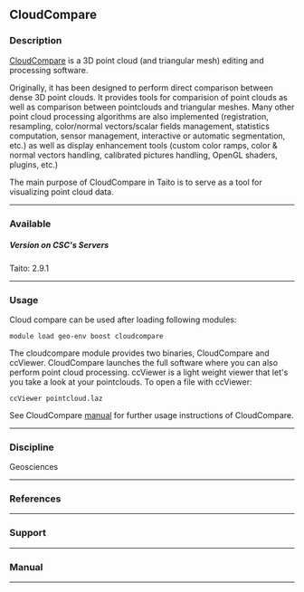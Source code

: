 ## CloudCompare

### Description

[CloudCompare] is a  3D point cloud (and triangular  mesh) editing and
processing software.

Originally, it has been designed  to perform direct comparison between
dense  3D point  clouds. It  provides tools  for comparision  of point
clouds  as  well  as  comparison between  pointclouds  and  triangular
meshes.  Many  other  point   cloud  processing  algorithms  are  also
implemented  (registration,  resampling,  color/normal  vectors/scalar
fields   management,   statistics  computation,   sensor   management,
interactive  or  automatic  segmentation,  etc.) as  well  as  display
enhancement  tools  (custom  color   ramps,  color  &  normal  vectors
handling, calibrated pictures handling, OpenGL shaders, plugins, etc.)

The main purpose  of CloudCompare in Taito  is to serve as  a tool for
visualizing point cloud data.

------------------------------------------------------------------------

### Available

##### Version on CSC's Servers

Taito: 2.9.1

------------------------------------------------------------------------

### Usage

Cloud compare can be used after loading following modules:

`module load geo-env boost cloudcompare`

The  cloudcompare  module  provides  two  binaries,  CloudCompare  and
ccViewer. CloudCompare launches  the full software where  you can also
perform point cloud processing. ccViewer is a light weight viewer that
let's  you take  a  look at  your  pointclouds. To  open  a file  with
ccViewer:

`ccViewer pointcloud.laz`

See   CloudCompare  [manual]   for  further   usage  instructions   of
CloudCompare.

------------------------------------------------------------------------

### Discipline

Geosciences  

------------------------------------------------------------------------

### References

------------------------------------------------------------------------

### Support

------------------------------------------------------------------------

### Manual

------------------------------------------------------------------------

  [CloudCompare]: http://www.cloudcompare.org/
  [manual]: http://www.cloudcompare.org/doc/qCC/CloudCompare%20v2.6.1%20-%20User%20manual.pdf
